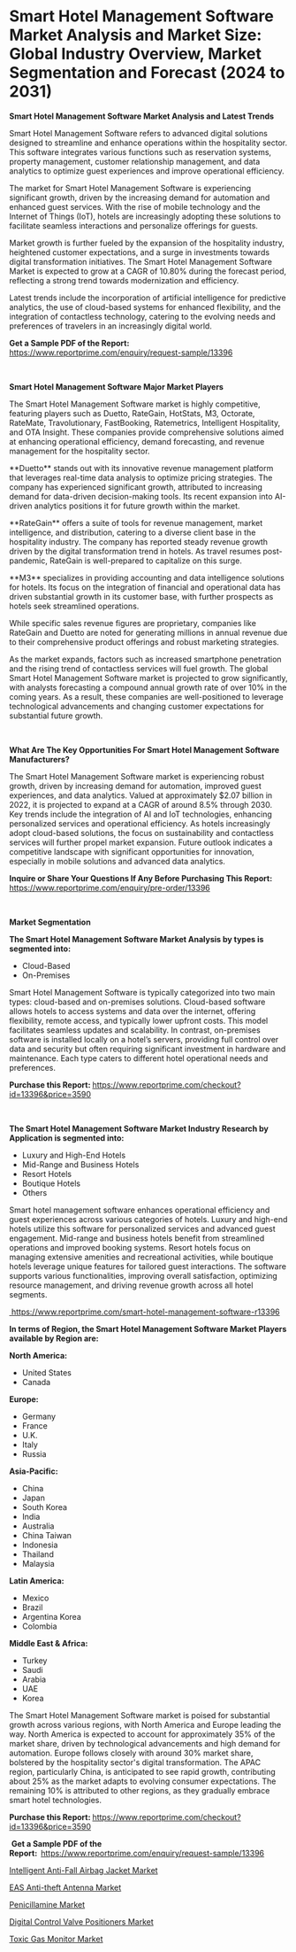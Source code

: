 <p><h1>Smart Hotel Management Software Market Analysis and Market Size: Global Industry Overview, Market Segmentation and Forecast (2024 to 2031)</h1></p><p><strong>Smart Hotel Management Software Market Analysis and Latest Trends</strong></p>
<p><p>Smart Hotel Management Software refers to advanced digital solutions designed to streamline and enhance operations within the hospitality sector. This software integrates various functions such as reservation systems, property management, customer relationship management, and data analytics to optimize guest experiences and improve operational efficiency. </p><p>The market for Smart Hotel Management Software is experiencing significant growth, driven by the increasing demand for automation and enhanced guest services. With the rise of mobile technology and the Internet of Things (IoT), hotels are increasingly adopting these solutions to facilitate seamless interactions and personalize offerings for guests. </p><p>Market growth is further fueled by the expansion of the hospitality industry, heightened customer expectations, and a surge in investments towards digital transformation initiatives. The Smart Hotel Management Software Market is expected to grow at a CAGR of 10.80% during the forecast period, reflecting a strong trend towards modernization and efficiency. </p><p>Latest trends include the incorporation of artificial intelligence for predictive analytics, the use of cloud-based systems for enhanced flexibility, and the integration of contactless technology, catering to the evolving needs and preferences of travelers in an increasingly digital world.</p></p>
<p><strong>Get a Sample PDF of the Report:&nbsp;</strong> <a href="https://www.reportprime.com/enquiry/request-sample/13396">https://www.reportprime.com/enquiry/request-sample/13396</a></p>
<p>&nbsp;</p>
<p><strong>Smart Hotel Management Software Major Market Players</strong></p>
<p><p>The Smart Hotel Management Software market is highly competitive, featuring players such as Duetto, RateGain, HotStats, M3, Octorate, RateMate, Travolutionary, FastBooking, Ratemetrics, Intelligent Hospitality, and OTA Insight. These companies provide comprehensive solutions aimed at enhancing operational efficiency, demand forecasting, and revenue management for the hospitality sector.</p><p>**Duetto** stands out with its innovative revenue management platform that leverages real-time data analysis to optimize pricing strategies. The company has experienced significant growth, attributed to increasing demand for data-driven decision-making tools. Its recent expansion into AI-driven analytics positions it for future growth within the market.</p><p>**RateGain** offers a suite of tools for revenue management, market intelligence, and distribution, catering to a diverse client base in the hospitality industry. The company has reported steady revenue growth driven by the digital transformation trend in hotels. As travel resumes post-pandemic, RateGain is well-prepared to capitalize on this surge.</p><p>**M3** specializes in providing accounting and data intelligence solutions for hotels. Its focus on the integration of financial and operational data has driven substantial growth in its customer base, with further prospects as hotels seek streamlined operations.</p><p>While specific sales revenue figures are proprietary, companies like RateGain and Duetto are noted for generating millions in annual revenue due to their comprehensive product offerings and robust marketing strategies.</p><p>As the market expands, factors such as increased smartphone penetration and the rising trend of contactless services will fuel growth. The global Smart Hotel Management Software market is projected to grow significantly, with analysts forecasting a compound annual growth rate of over 10% in the coming years. As a result, these companies are well-positioned to leverage technological advancements and changing customer expectations for substantial future growth.</p></p>
<p>&nbsp;</p>
<p><strong>What Are The Key Opportunities For Smart Hotel Management Software Manufacturers?</strong></p>
<p><p>The Smart Hotel Management Software market is experiencing robust growth, driven by increasing demand for automation, improved guest experiences, and data analytics. Valued at approximately $2.07 billion in 2022, it is projected to expand at a CAGR of around 8.5% through 2030. Key trends include the integration of AI and IoT technologies, enhancing personalized services and operational efficiency. As hotels increasingly adopt cloud-based solutions, the focus on sustainability and contactless services will further propel market expansion. Future outlook indicates a competitive landscape with significant opportunities for innovation, especially in mobile solutions and advanced data analytics.</p></p>
<p><strong>Inquire or Share Your Questions If Any Before Purchasing This Report:</strong> <a href="https://www.reportprime.com/enquiry/pre-order/13396">https://www.reportprime.com/enquiry/pre-order/13396</a></p>
<p>&nbsp;</p>
<p><strong>Market Segmentation</strong></p>
<p><strong>The Smart Hotel Management Software Market Analysis by types is segmented into:</strong></p>
<p><ul><li>Cloud-Based</li><li>On-Premises</li></ul></p>
<p><p>Smart Hotel Management Software is typically categorized into two main types: cloud-based and on-premises solutions. Cloud-based software allows hotels to access systems and data over the internet, offering flexibility, remote access, and typically lower upfront costs. This model facilitates seamless updates and scalability. In contrast, on-premises software is installed locally on a hotel’s servers, providing full control over data and security but often requiring significant investment in hardware and maintenance. Each type caters to different hotel operational needs and preferences.</p></p>
<p><strong>Purchase this Report:&nbsp;</strong><a href="https://www.reportprime.com/checkout?id=13396&price=3590">https://www.reportprime.com/checkout?id=13396&price=3590</a></p>
<p>&nbsp;</p>
<p><strong>The Smart Hotel Management Software Market Industry Research by Application is segmented into:</strong></p>
<p><ul><li>Luxury and High-End Hotels</li><li>Mid-Range and Business Hotels</li><li>Resort Hotels</li><li>Boutique Hotels</li><li>Others</li></ul></p>
<p><p>Smart hotel management software enhances operational efficiency and guest experiences across various categories of hotels. Luxury and high-end hotels utilize this software for personalized services and advanced guest engagement. Mid-range and business hotels benefit from streamlined operations and improved booking systems. Resort hotels focus on managing extensive amenities and recreational activities, while boutique hotels leverage unique features for tailored guest interactions. The software supports various functionalities, improving overall satisfaction, optimizing resource management, and driving revenue growth across all hotel segments.</p></p>
<p><a href="https://www.reportprime.com/smart-hotel-management-software-r13396">&nbsp;https://www.reportprime.com/smart-hotel-management-software-r13396</a></p>
<p><strong>In terms of Region, the Smart Hotel Management Software Market Players available by Region are:</strong></p>
<p>
    <p> <strong> North America: </strong>
        <ul>
            <li>United States</li>
            <li>Canada</li>
        </ul>
        </p> 
    <p> <strong> Europe: </strong>
        <ul>
            <li>Germany</li>
            <li>France</li>
            <li>U.K.</li>
            <li>Italy</li>
            <li>Russia</li>
        </ul>
        </p> 
    <p> <strong> Asia-Pacific: </strong>
        <ul>
            <li>China</li>
            <li>Japan</li>
            <li>South Korea</li>
            <li>India</li>
            <li>Australia</li>
            <li>China Taiwan</li>
            <li>Indonesia</li>
            <li>Thailand</li>
            <li>Malaysia</li>
        </ul>
        </p> 
    <p> <strong> Latin America: </strong>
        <ul>
            <li>Mexico</li>
            <li>Brazil</li>
            <li>Argentina Korea</li>
            <li>Colombia</li>
        </ul>
        </p> 
    <p> <strong> Middle East & Africa: </strong>
        <ul>
            <li>Turkey</li>
            <li>Saudi</li>
            <li>Arabia</li>
            <li>UAE</li>
            <li>Korea</li>
        </ul>
    </p>
    </p>
<p><p>The Smart Hotel Management Software market is poised for substantial growth across various regions, with North America and Europe leading the way. North America is expected to account for approximately 35% of the market share, driven by technological advancements and high demand for automation. Europe follows closely with around 30% market share, bolstered by the hospitality sector's digital transformation. The APAC region, particularly China, is anticipated to see rapid growth, contributing about 25% as the market adapts to evolving consumer expectations. The remaining 10% is attributed to other regions, as they gradually embrace smart hotel technologies.</p></p>
<p><strong>Purchase this Report: </strong><a href="https://www.reportprime.com/checkout?id=13396&price=3590">https://www.reportprime.com/checkout?id=13396&price=3590</a></p>
<p>&nbsp;<strong>Get a Sample PDF of the Report:&nbsp;&nbsp;</strong><a href="https://www.reportprime.com/enquiry/request-sample/13396">https://www.reportprime.com/enquiry/request-sample/13396</a></p>
<p><strong></strong></p>
<p><p><a href="https://medium.com/@tedbrakus/the-market-for-intelligent-anti-fall-airbag-jacket-market-is-examined-in-this-report-along-with-f6fde009e630">Intelligent Anti-Fall Airbag Jacket Market</a></p><p><a href="https://medium.com/@tedbrakus/insights-into-eas-anti-theft-antenna-market-share-and-competitive-landscape-for-period-from-2024-to-d6f93b632849">EAS Anti-theft Antenna Market</a></p><p><a href="https://www.linkedin.com/pulse/penicillamine-market-analysis-report-global-insights-region-ouz8f?trackingId=MF%2FeCoUBSaSxgIoCTXR6Ig%3D%3D">Penicillamine Market</a></p><p><a href="https://issuu.com/reportprime-2/docs/digital-control-valve-positioners-m_039cf85364a563">Digital Control Valve Positioners Market</a></p><p><a href="https://issuu.com/reportprime-2/docs/toxic-gas-monitor-market-size-2030._9284bd675a96f3">Toxic Gas Monitor Market</a></p></p>